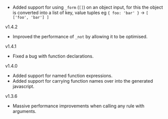 * Added support for using `_form` (`[]`) on an object input,
	for this the object is converted into a list of key, value tuples
	eg `{ foo: 'bar' }` -> `[ ['foo', 'bar'] ]`

v1.4.2

* Improved the performance of `_not` by allowing it to be optimised.

v1.4.1

* Fixed a bug with function declarations.

v1.4.0

* Added support for named function expressions.
* Added support for carrying function names over into the generated javascript.

v1.3.6

* Massive performance improvements when calling any rule with arguments.
